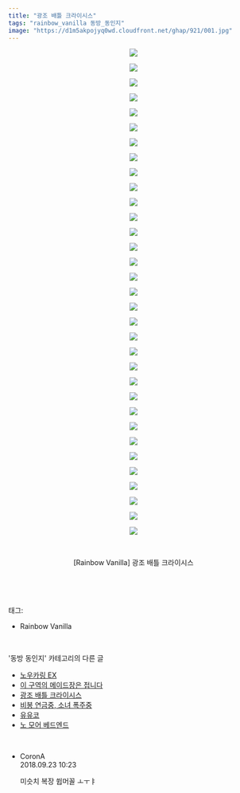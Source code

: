 ```yaml
---
title: "광조 배틀 크라이시스"
tags: "rainbow_vanilla 동방_동인지"
image: "https://d1m5akpojyq0wd.cloudfront.net/ghap/921/001.jpg"
---
```

<div class="article">
<p style="text-align: center; clear: none; float: none;"><img src="{{ site.imgserver6 }}/ghap/921/001.jpg"/></p>
<p style="text-align: center; clear: none; float: none;"><img src="{{ site.imgserver6 }}/ghap/921/002.jpg"/></p>
<p style="text-align: center; clear: none; float: none;"><img src="{{ site.imgserver6 }}/ghap/921/003.jpg"/></p>
<p style="text-align: center; clear: none; float: none;"><img src="{{ site.imgserver6 }}/ghap/921/004.jpg"/></p>
<p style="text-align: center; clear: none; float: none;"><img src="{{ site.imgserver6 }}/ghap/921/005.jpg"/></p>
<p style="text-align: center; clear: none; float: none;"><img src="{{ site.imgserver6 }}/ghap/921/006.jpg"/></p>
<p style="text-align: center; clear: none; float: none;"><img src="{{ site.imgserver6 }}/ghap/921/007.jpg"/></p>
<p style="text-align: center; clear: none; float: none;"><img src="{{ site.imgserver6 }}/ghap/921/008.jpg"/></p>
<p style="text-align: center; clear: none; float: none;"><img src="{{ site.imgserver6 }}/ghap/921/009.jpg"/></p>
<p style="text-align: center; clear: none; float: none;"><img src="{{ site.imgserver6 }}/ghap/921/010.jpg"/></p>
<p style="text-align: center; clear: none; float: none;"><img src="{{ site.imgserver6 }}/ghap/921/011.jpg"/></p>
<p style="text-align: center; clear: none; float: none;"><img src="{{ site.imgserver6 }}/ghap/921/012.jpg"/></p>
<p style="text-align: center; clear: none; float: none;"><img src="{{ site.imgserver6 }}/ghap/921/013.jpg"/></p>
<p style="text-align: center; clear: none; float: none;"><img src="{{ site.imgserver6 }}/ghap/921/014.jpg"/></p>
<p style="text-align: center; clear: none; float: none;"><img src="{{ site.imgserver6 }}/ghap/921/015.jpg"/></p>
<p style="text-align: center; clear: none; float: none;"><img src="{{ site.imgserver6 }}/ghap/921/016.jpg"/></p>
<p style="text-align: center; clear: none; float: none;"><img src="{{ site.imgserver6 }}/ghap/921/017.jpg"/></p>
<p style="text-align: center; clear: none; float: none;"><img src="{{ site.imgserver6 }}/ghap/921/018.jpg"/></p>
<p style="text-align: center; clear: none; float: none;"><img src="{{ site.imgserver6 }}/ghap/921/019.jpg"/></p>
<p style="text-align: center; clear: none; float: none;"><img src="{{ site.imgserver6 }}/ghap/921/020.jpg"/></p>
<p style="text-align: center; clear: none; float: none;"><img src="{{ site.imgserver6 }}/ghap/921/021.jpg"/></p>
<p style="text-align: center; clear: none; float: none;"><img src="{{ site.imgserver6 }}/ghap/921/022.jpg"/></p>
<p style="text-align: center; clear: none; float: none;"><img src="{{ site.imgserver6 }}/ghap/921/023.jpg"/></p>
<p style="text-align: center; clear: none; float: none;"><img src="{{ site.imgserver6 }}/ghap/921/024.jpg"/></p>
<p style="text-align: center; clear: none; float: none;"><img src="{{ site.imgserver6 }}/ghap/921/025.jpg"/></p>
<p style="text-align: center; clear: none; float: none;"><img src="{{ site.imgserver6 }}/ghap/921/026.jpg"/></p>
<p style="text-align: center; clear: none; float: none;"><img src="{{ site.imgserver6 }}/ghap/921/027.jpg"/></p>
<p style="text-align: center; clear: none; float: none;"><img src="{{ site.imgserver6 }}/ghap/921/028.jpg"/></p>
<p style="text-align: center; clear: none; float: none;"><img src="{{ site.imgserver6 }}/ghap/921/029.jpg"/></p>
<p style="text-align: center; clear: none; float: none;"><img src="{{ site.imgserver6 }}/ghap/921/030.jpg"/></p>
<p style="text-align: center; clear: none; float: none;"><img src="{{ site.imgserver6 }}/ghap/921/031.jpg"/></p>
<p style="text-align: center; clear: none; float: none;"><img src="{{ site.imgserver6 }}/ghap/921/032.jpg"/></p>
<p style="text-align: center; clear: none; float: none;"><img src="{{ site.imgserver6 }}/ghap/921/033.jpg"/></p>
<p style="text-align: center; clear: none; float: none;"><br/></p>
<p style="text-align: center; clear: none; float: none;">[Rainbow Vanilla] 광조 배틀 크라이시스</p>
<p><br/></p>
</div><br/>
<div class="tagTrail">
<p>태그: </p>
<ul>
<li>Rainbow Vanilla</li>
</ul>
</div><br/>
<div class="another">
<p>'동방 동인지' 카테고리의 다른 글</p>
<ul>
<li><a href="/ghap_923">노우카링 EX</a></li>
<li><a href="/ghap_922">이 구역의 메이드장은 접니다</a></li>
<li><a href="/ghap_921">광조 배틀 크라이시스</a></li>
<li><a href="/ghap_920">비봉 연금중, 소녀 폭주중</a></li>
<li><a href="/ghap_919">유유코</a></li>
<li><a href="/ghap_918">노 모어 베드엔드</a></li>
</ul>
</div><br/>
<div class="cb_module cb_fluid">
<div class="cb_wrt cb_profile">
<div class="comment">
<ul>
<li class="cb_thumb_off" id="comment15338470">
<div class="cb_comment_area">
<div class="cb_info_area">
<div class="cb_section">
<span class="cb_nick_name">CoronA</span>
</div>
<div class="cb_section">
<span class="cb_date">2018.09.23 10:23 </span>
</div>
</div>
<div class="cb_dsc_comment">
<p class="cb_dsc">
											미슷치 복장 쓉머꼴 ㅗㅜㅑ
										</p>
</div>
</div></li>
</ul>
</div>
</div><!-- commentList close -->
</div><br/>
